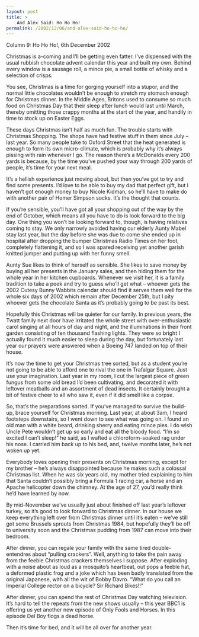 ```yaml
---
layout: post
title: >
    And Alex Said: Ho Ho Ho!
permalink: /2002/12/06/and-alex-said-ho-ho-ho/
---
```

Column 9: Ho Ho Ho!, 6th December 2002

Christmas is a-coming and I’ll be getting even fatter. I’ve dispensed with the usual rubbish chocolate advent calendar this year and built my own. Behind every window is a sausage roll, a mince pie, a small bottle of whisky and a selection of crisps.

You see, Christmas is a time for gorging yourself into a stupor, and the normal little chocolates wouldn’t be enough to stretch my stomach enough for Christmas dinner. In the Middle Ages, Britons used to consume so much food on Christmas Day that their sleep after lunch would last until March, thereby omitting those crappy months at the start of the year, and handily in time to stock up on Easter Eggs.

These days Christmas isn’t half as much fun. The trouble starts with Christmas Shopping. The shops have had festive stuff in them since July – last year. So many people take to Oxford Street that the heat generated is enough to form its own micro-climate, which is probably why it’s always pissing with rain whenever I go. The reason there’s a McDonalds every 200 yards is because, by the time you’ve pushed your way through 200 yards of people, it’s time for your next meal.

It’s a hellish experience just moving about, but then you’ve got to try and find some presents. I’d love to be able to buy my dad that perfect gift, but I haven’t got enough money to buy Nicole Kidman, so he’ll have to make do with another pair of Homer Simpson socks. It’s the thought that counts.

If you’re sensible, you’ll have got all your shopping out of the way by the end of October, which means all you have to do is look forward to the big day. One thing you won’t be looking forward to, though, is having relatives coming to stay. We only narrowly avoided having our elderly Aunty Mabel stay last year, but the day before she was due to come she ended up in hospital after dropping the bumper Christmas Radio Times on her foot, completely flattening it, and so I was spared receiving yet another garish knitted jumper and putting up with her funny smell.

Aunty Sue likes to think of herself as sensible. She likes to save money by buying all her presents in the January sales, and then hiding them for the whole year in her kitchen cupboards. Whenever we visit her, it is a family tradition to take a peek and try to guess who’ll get what – whoever gets the 2002 Cutesy Bunny Wabbits calendar should find it serves them well for the whole six days of 2002 which remain after December 25th, but I pity whoever gets the chocolate Santa as it’s probably going to be past its best.

Hopefully this Christmas will be quieter for our family. In previous years, the Twatt family next door have irritated the whole street with over-enthusiastic carol singing at all hours of day and night, and the illuminations in their front garden consisting of ten thousand flashing lights. They were so bright I actually found it much easier to sleep during the day, but fortunately last year our prayers were answered when a Boeing 747 landed on top of their house.

It’s now the time to get your Christmas tree sorted, but as a student you’re not going to be able to afford one to rival the one in Trafalgar Square. Just use your imagination. Last year in my room, I cut the largest piece of green fungus from some old bread I’d been cultivating, and decorated it with leftover meatballs and an assortment of dead insects. It certainly brought a bit of festive cheer to all who saw it, even if it did smell like a corpse.

So, that’s the preparations sorted. If you’ve managed to survive the build-up, brace yourself for Christmas morning. Last year, at about 3am, I heard footsteps downstairs, so I went down to see what was going on. I found an old man with a white beard, drinking sherry and eating mince pies. I do wish Uncle Pete wouldn’t get up so early and eat all the bloody food. “I’m so excited I can’t sleep!” he said, as I wafted a chloroform-soaked rag under his nose. I carried him back up to his bed, and, twelve months later, he’s not woken up yet.

Everybody loves opening their presents on Christmas morning, except for my brother – he’s always disappointed because he makes such a colossal Christmas list. When he was six years old, my mother tried explaining to him that Santa couldn’t possibly bring a Formula 1 racing car, a horse and an Apache helicopter down the chimney. At the age of 27, you’d really think he’d have learned by now.

By mid-November we’ve usually just about finished off last year’s leftover turkey, so it’s good to look forward to Christmas dinner. In our house we keep everything left over from Christmas dinner until it’s eaten – we’ve still got some Brussels sprouts from Christmas 1984, but hopefully they’ll be off to university soon and the Christmas pudding from 1987 can move into their bedroom.

After dinner, you can regale your family with the same tired double-entendres about “pulling crackers”. Well, anything to take the pain away from the feeble Christmas crackers themselves I suppose. After exploding with a noise about as loud as a mosquito’s heartbeat, out pops a feeble hat, a deformed plastic frog and a joke which has been badly translated from the original Japanese, with all the wit of Bobby Davro. “What do you call an Imperial College rector on a bicycle? Sir Richard Bikes!!”

After dinner, you can spend the rest of Christmas Day watching television. It’s hard to tell the repeats from the new shows usually – this year BBC1 is offering us yet another new episode of Only Fools and Horses. In this episode Del Boy flogs a dead horse.

Then it’s time for bed, and it will be all over for another year.